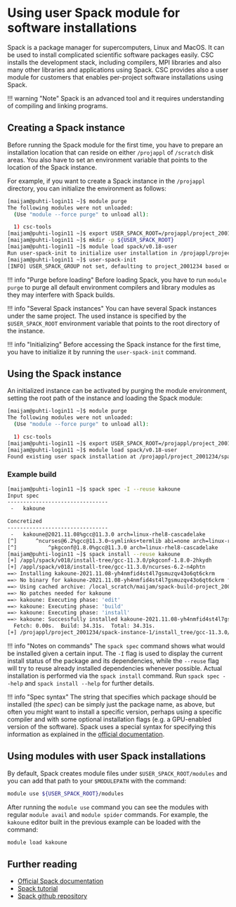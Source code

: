 # Using user Spack module for software installations

Spack is a package manager for supercomputers, Linux and MacOS. It can be used
to install complicated scientific software packages easily. CSC installs the
development stack, including compilers, MPI libraries and also many other
libraries and applications using Spack. CSC provides also a user module for
customers that enables per-project software installations using Spack.

!!! warning "Note"
    Spack is an advanced tool and it requires understanding of
    compiling and linking programs.

## Creating a Spack instance

Before running the Spack module for the first time, you have to prepare an
installation location that can reside on either `/projappl` of `/scratch` disk
areas. You also have to set an environment variable that points to the location
of the Spack instance.

For example, if you want to create a Spack instance in the `/projappl`
directory, you can initialize the environment as follows:

```bash
[maijam@puhti-login11 ~]$ module purge
The following modules were not unloaded:
  (Use "module --force purge" to unload all):

  1) csc-tools
[maijam@puhti-login11 ~]$ export USER_SPACK_ROOT=/projappl/project_2001234/spack-instance-1
[maijam@puhti-login11 ~]$ mkdir -p ${USER_SPACK_ROOT}
[maijam@puhti-login11 ~]$ module load spack/v0.18-user
Run user-spack-init to initialize user installation in /projappl/project_2001234/spack-instance-1
[maijam@puhti-login11 ~]$ user-spack-init
[INFO] USER_SPACK_GROUP not set, defaulting to project_2001234 based on target directory
```

!!! info "Purge before loading"
    Before loading Spack, you have to run `module purge` to purge all default
    environment compilers and library modules as they may interfere with Spack
    builds.

!!! info "Several Spack instances"
    You can have several Spack instances under the same project. The used
    instance is specified by the `$USER_SPACK_ROOT` environment variable that
    points to the root directory of the instance.

!!! info "Initializing"
    Before accessing the Spack instance for the first time, you have to
    initialize it by running the `user-spack-init` command.

## Using the Spack instance

An initialized instance can be activated by purging the module environment,
setting the root path of the instance and loading the Spack module:

```bash
[maijam@puhti-login11 ~]$ module purge
The following modules were not unloaded:
  (Use "module --force purge" to unload all):

  1) csc-tools
[maijam@puhti-login11 ~]$ export USER_SPACK_ROOT=/projappl/project_2001234/spack-instance-1
[maijam@puhti-login11 ~]$ module load spack/v0.18-user
Found existing user spack installation at /projappl/project_2001234/spack-instance-1
```

### Example build

```bash
[maijam@puhti-login11 ~]$ spack spec -I --reuse kakoune
Input spec
--------------------------------
 -   kakoune

Concretized
--------------------------------
 -   kakoune@2021.11.08%gcc@11.3.0 arch=linux-rhel8-cascadelake
[^]      ^ncurses@6.2%gcc@11.3.0~symlinks+termlib abi=none arch=linux-rhel8-cascadelake
[^]          ^pkgconf@1.8.0%gcc@11.3.0 arch=linux-rhel8-cascadelake
[maijam@puhti-login11 ~]$ spack install --reuse kakoune
[+] /appl/spack/v018/install-tree/gcc-11.3.0/pkgconf-1.8.0-2hkydh
[+] /appl/spack/v018/install-tree/gcc-11.3.0/ncurses-6.2-n4phtn
==> Installing kakoune-2021.11.08-yh4nmfid4st4l7gsmuzqv43o6qt6ckrm
==> No binary for kakoune-2021.11.08-yh4nmfid4st4l7gsmuzqv43o6qt6ckrm found: installing from source
==> Using cached archive: /local_scratch/maijam/spack-build-project_2002567/source-cache/_source-cache/archive/aa/aa30889d9da11331a243a8f40fe4f6a8619321b19217debac8f565e06eddb5f4.tar.bz2
==> No patches needed for kakoune
==> kakoune: Executing phase: 'edit'
==> kakoune: Executing phase: 'build'
==> kakoune: Executing phase: 'install'
==> kakoune: Successfully installed kakoune-2021.11.08-yh4nmfid4st4l7gsmuzqv43o6qt6ckrm
  Fetch: 0.00s.  Build: 34.31s.  Total: 34.31s.
[+] /projappl/project_2001234/spack-instance-1/install_tree/gcc-11.3.0/kakoune-2021.11.08-yh4nmf
```

!!! info "Notes on commands"
    The `spack spec` command shows what would be installed given a certain
    input. The `-I` flag is used to display the current install status of the
    package and its dependencies, while the `--reuse` flag will try to reuse
    already installed dependencies whenever possible. Actual installation is
    performed via the `spack install` command. Run `spack spec --help` and
    `spack install --help` for further details.

!!! info "Spec syntax"
    The string that specifies which package should be installed (the *spec*) can
    be simply just the package name, as above, but often you might want to install
    a specific version, perhaps using a specific compiler and with some optional
    installation flags (e.g. a GPU-enabled version of the software). Spack uses
    a special syntax for specifying this information as explained in the [official
    documentation](https://spack.readthedocs.io/en/latest/basic_usage.html#specs-dependencies).

## Using modules with user Spack installations

By default, Spack creates module files under `$USER_SPACK_ROOT/modules`
and you can add that path to your `$MODULEPATH` with the command:

```bash
module use ${USER_SPACK_ROOT}/modules
```

After running the `module use` command you can see the modules with regular
`module avail` and `module spider` commands. For example, the `kakoune`
editor built in the previous example can be loaded with the command:

```bash
module load kakoune
```

## Further reading

- [Official Spack documentation](https://spack.readthedocs.io/en/latest/index.html)
- [Spack tutorial](https://spack.readthedocs.io/en/latest/tutorial.html)
- [Spack github repository](https://github.com/spack/spack)
